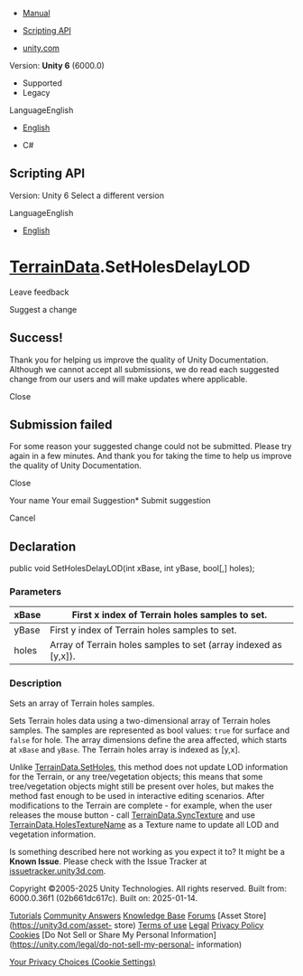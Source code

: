 [ ]()

  * [Manual](../Manual/index.html)
  * [Scripting API](../ScriptReference/index.html)

  * [unity.com](https://unity.com/)

Version: **Unity 6** (6000.0)

  * Supported
  * Legacy

LanguageEnglish

  * [English]()

  * C#

[ ](https://docs.unity3d.com)

## Scripting API

Version: Unity 6 Select a different version

LanguageEnglish

  * [English]()

#  [TerrainData](TerrainData.html).SetHolesDelayLOD

Leave feedback

Suggest a change

## Success!

Thank you for helping us improve the quality of Unity Documentation. Although
we cannot accept all submissions, we do read each suggested change from our
users and will make updates where applicable.

Close

## Submission failed

For some reason your suggested change could not be submitted. Please <a>try
again</a> in a few minutes. And thank you for taking the time to help us
improve the quality of Unity Documentation.

Close

Your name Your email Suggestion* Submit suggestion

Cancel

[ ]()

## Declaration

public void SetHolesDelayLOD(int xBase, int yBase, bool[,] holes);

### Parameters

xBase | First x index of Terrain holes samples to set.  
---|---  
yBase | First y index of Terrain holes samples to set.  
holes | Array of Terrain holes samples to set (array indexed as [y,x]).  
  
### Description

Sets an array of Terrain holes samples.

Sets Terrain holes data using a two-dimensional array of Terrain holes
samples. The samples are represented as bool values: `true` for surface and
`false` for hole. The array dimensions define the area affected, which starts
at `xBase` and `yBase`. The Terrain holes array is indexed as [y,x].  
  
Unlike [TerrainData.SetHoles](TerrainData.SetHoles.html), this method does not
update LOD information for the Terrain, or any tree/vegetation objects; this
means that some tree/vegetation objects might still be present over holes, but
makes the method fast enough to be used in interactive editing scenarios.
After modifications to the Terrain are complete - for example, when the user
releases the mouse button - call
[TerrainData.SyncTexture](TerrainData.SyncTexture.html) and use
[TerrainData.HolesTextureName](TerrainData.HolesTextureName.html) as a Texture
name to update all LOD and vegetation information.

Is something described here not working as you expect it to? It might be a
**Known Issue**. Please check with the Issue Tracker at
[issuetracker.unity3d.com](https://issuetracker.unity3d.com).

Copyright ©2005-2025 Unity Technologies. All rights reserved. Built from:
6000.0.36f1 (02b661dc617c). Built on: 2025-01-14.

[Tutorials](https://unity3d.com/learn) [Community
Answers](https://answers.unity3d.com) [Knowledge
Base](https://support.unity3d.com/hc/en-us)
[Forums](https://forum.unity3d.com) [Asset Store](https://unity3d.com/asset-
store) [Terms of use](https://docs.unity3d.com/Manual/TermsOfUse.html)
[Legal](https://unity.com/legal) [Privacy
Policy](https://unity.com/legal/privacy-policy)
[Cookies](https://unity.com/legal/cookie-policy) [Do Not Sell or Share My
Personal Information](https://unity.com/legal/do-not-sell-my-personal-
information)

[Your Privacy Choices (Cookie Settings)](javascript:void\(0\);)

